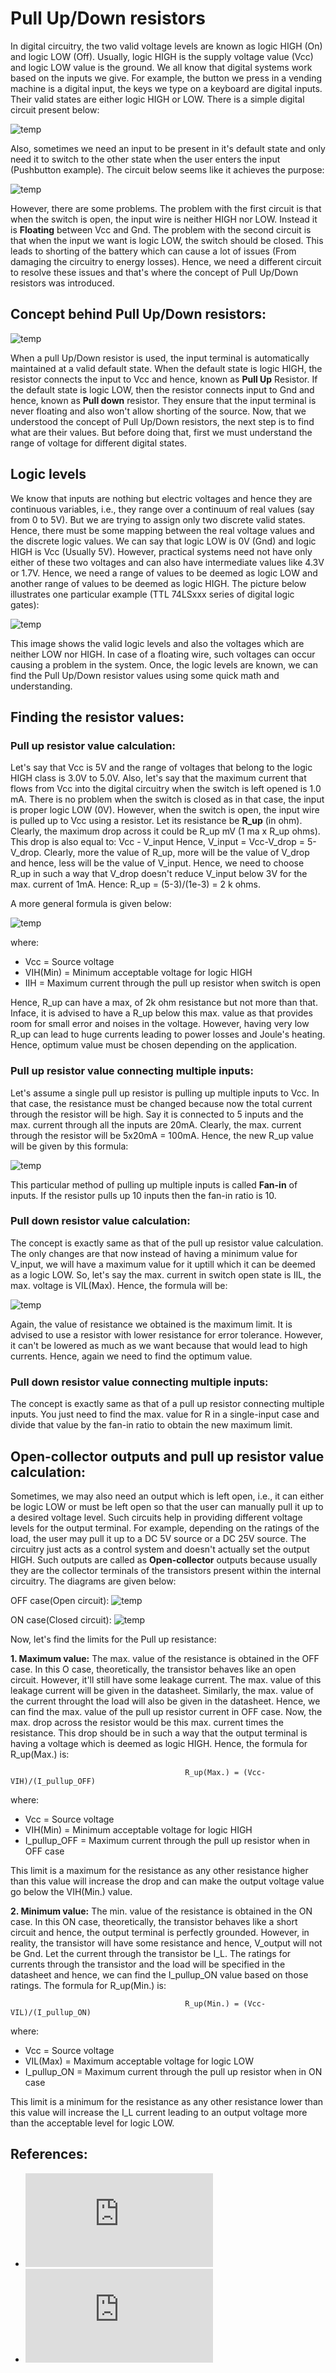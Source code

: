 # Pull Up/Down resistors
In digital circuitry, the two valid voltage levels are known as logic HIGH (On) and logic LOW (Off). Usually, logic HIGH is the supply voltage value (Vcc) and logic LOW value is the ground. We all know that digital systems work based on the inputs we give. For example, the button we press in a vending machine is a digital input, the keys we type on a keyboard are digital inputs. Their valid states are either logic HIGH or LOW. There is a simple digital circuit present below:

![temp](https://github.com/CFI-Electronics-Club/Dev-Board-Documentation/blob/main/Getting%20Started/Images/logic2.jpg)

Also, sometimes we need an input to be present in it's default state and only need it to switch to the other state when the user enters the input (Pushbutton example). The circuit below seems like it achieves the purpose:

![temp](https://github.com/CFI-Electronics-Club/Dev-Board-Documentation/blob/main/Getting%20Started/Images/logic1.jpg)

However, there are some problems. The problem with the first circuit is that when the switch is open, the input wire is neither HIGH nor LOW. Instead it is **Floating** between Vcc and Gnd. The problem with the second circuit is that when the input we want is logic LOW, the switch should be closed. This leads to shorting of the battery which can cause a lot of issues (From damaging the circuitry to energy losses). Hence, we need a different circuit to resolve these issues and that's where the concept of Pull Up/Down resistors was introduced.

## Concept behind Pull Up/Down resistors:

![temp](https://github.com/CFI-Electronics-Club/Dev-Board-Documentation/blob/main/Getting%20Started/Images/pullupdown.jpg)

When a pull Up/Down resistor is used, the input terminal is automatically maintained at a valid default state. When the default state is logic HIGH, the resistor connects the input to Vcc and hence, known as **Pull Up** Resistor. If the default state is logic LOW, then the resistor connects input to Gnd and hence, known as **Pull down** resistor. They ensure that the input terminal is never floating and also won't allow shorting of the source. Now, that we understood the concept of Pull Up/Down resistors, the next step is to find what are their values. But before doing that, first we must understand the range of voltage for different digital states. 

## Logic levels
We know that inputs are nothing but electric voltages and hence they are continuous variables, i.e., they range over a continuum of real values (say from 0 to 5V). But we are trying to assign only two discrete valid states. Hence, there must be some mapping between the real voltage values and the discrete logic values. We can say that logic LOW is 0V (Gnd) and logic HIGH is Vcc (Usually 5V). However, practical systems need not have only either of these two voltages and can also have intermediate values like 4.3V or 1.7V. Hence, we need a range of values to be deemed as logic LOW and another range of values to be deemed as logic HIGH. The picture below illustrates one particular example (TTL 74LSxxx series of digital logic gates):

![temp](https://github.com/CFI-Electronics-Club/Dev-Board-Documentation/blob/main/Getting%20Started/Images/logiclevels.jpg)

This image shows the valid logic levels and also the voltages which are neither LOW nor HIGH. In case of a floating wire, such voltages can occur causing a problem in the system. Once, the logic levels are known, we can find the Pull Up/Down resistor values using some quick math and understanding.

## Finding the resistor values:

### Pull up resistor value calculation:
Let's say that Vcc is 5V and the range of voltages that belong to the logic HIGH class is 3.0V to 5.0V. Also, let's say that the maximum current that flows from Vcc into the digital circuitry when the switch is left opened is 1.0 mA. There is no problem when the switch is closed as in that case, the input is proper logic LOW (0V). However, when the switch is open, the input wire is pulled up to Vcc using a resistor. Let its resistance be **R_up** (in ohm). Clearly, the maximum drop across it could be R_up mV
(1 ma x R_up ohms). This drop is also equal to:
                                             Vcc - V_input
Hence, V_input = Vcc-V_drop = 5-V_drop. Clearly, more the value of R_up, more will be the value of V_drop and hence, less will be the value of V_input. Hence, we need to choose R_up in such a way that V_drop doesn't reduce V_input below 3V for the max. current of 1mA. Hence:
                                             R_up = (5-3)/(1e-3) = 2 k ohms.
                                
A more general formula is given below:

![temp](https://github.com/CFI-Electronics-Club/Dev-Board-Documentation/blob/main/Getting%20Started/Images/pullupval.jpg)

where:
* Vcc = Source voltage
* VIH(Min) = Minimum acceptable voltage for logic HIGH
* IIH = Maximum current through the pull up resistor when switch is open

Hence, R_up can have a max, of 2k ohm resistance but not more than that. Inface, it is advised to have a R_up below this max. value as that provides room for small error and noises in the voltage. However, having very low R_up can lead to huge currents leading to power losses and Joule's heating. Hence, optimum value must be chosen depending on the application. 

### Pull up resistor value connecting multiple inputs:
Let's assume a single pull up resistor is pulling up multiple inputs to Vcc. In that case, the resistance must be changed because now the total current through the resistor will be high. Say it is connected to 5 inputs and the max. current through all the inputs are 20mA. Clearly, the max. current through the resistor will be 5x20mA = 100mA. Hence, the new R_up value will be given by this formula:

![temp](https://github.com/CFI-Electronics-Club/Dev-Board-Documentation/blob/main/Getting%20Started/Images/pullupvalfan.jpg)

This particular method of pulling up multiple inputs is called **Fan-in** of inputs. If the resistor pulls up 10 inputs then the fan-in ratio is 10.

### Pull down resistor value calculation:
The concept is exactly same as that of the pull up resistor value calculation. The only changes are that now instead of having a minimum value for V_input, we will have a maximum value for it uptill which it can be deemed as a logic LOW. So, let's say the max. current in switch open state is IIL, the max. voltage is VIL(Max). Hence, the formula will be:

![temp](https://github.com/CFI-Electronics-Club/Dev-Board-Documentation/blob/main/Getting%20Started/Images/pulldownval.jpg)

Again, the value of resistance we obtained is the maximum limit. It is advised to use a resistor with lower resistance for error tolerance. However, it can't be lowered as much as we want because that would lead to high currents. Hence, again we need to find the optimum value. 

### Pull down resistor value connecting multiple inputs:
The concept is exactly same as that of a pull up resistor connecting multiple inputs. You just need to find the max. value for R in a single-input case and divide that value by the fan-in ratio to obtain the new maximum limit.

## Open-collector outputs and pull up resistor value calculation:
Sometimes, we may also need an output which is left open, i.e., it can either be logic LOW or must be left open so that the user can manually pull it up to a desired voltage level. Such circuits help in providing different voltage levels for the output terminal. For example, depending on the ratings of the load, the user may pull it up to a DC 5V source or a DC 25V source. The circuitry just acts as a control system and doesn't actually set the output HIGH. Such outputs are called as **Open-collector** outputs because usually they are the collector terminals of the transistors present within the internal circuitry. The diagrams are given below:

OFF case(Open circuit):
![temp](https://github.com/CFI-Electronics-Club/Dev-Board-Documentation/blob/main/Getting%20Started/Images/opencoloff.jpg)

ON case(Closed circuit):
![temp](https://github.com/CFI-Electronics-Club/Dev-Board-Documentation/blob/main/Getting%20Started/Images/opencolon.jpg)

Now, let's find the limits for the Pull up resistance:

**1. Maximum value:**
The max. value of the resistance is obtained in the OFF case. In this O case, theoretically, the transistor behaves like an open circuit. However, it'll still have some leakage current. The max. value of this leakage current will be given in the datasheet. Similarly, the max. value of the current throught the load will also be given in the datasheet. Hence, we can find the max. value of the pull up resistor current in OFF case. Now, the max. drop across the resistor would be this max. current times the resistance. This drop should be in such a way that the output terminal is having a voltage which is deemed as logic HIGH. Hence, the formula for R_up(Max.) is:

                                           R_up(Max.) = (Vcc-VIH)/(I_pullup_OFF)
where:
* Vcc = Source voltage                     
* VIH(Min) = Minimum acceptable voltage for logic HIGH
* I_pullup_OFF = Maximum current through the pull up resistor when in OFF case
                                              
This limit is a maximum for the resistance as any other resistance higher than this value will increase the drop and can make the output voltage value go below the VIH(Min.) value.

**2. Minimum value:**
The min. value of the resistance is obtained in the ON case. In this ON case, theoretically, the transistor behaves like a short circuit and hence, the output terminal is perfectly grounded. However, in reality, the transistor will have some resistance and hence, V_output will not be Gnd. Let the current through the transistor be I_L. The ratings for currents through the transistor and the load will be specified in the datasheet and hence, we can find the I_pullup_ON value based on those ratings. The formula for R_up(Min.) is:                            

                                           R_up(Min.) = (Vcc-VIL)/(I_pullup_ON)
where:
* Vcc = Source voltage                     
* VIL(Max) = Maximum acceptable voltage for logic LOW
* I_pullup_ON = Maximum current through the pull up resistor when in ON case        

This limit is a minimum for the resistance as any other resistance lower than this value will increase the I_L current leading to an output voltage more than the acceptable level for logic LOW.

## References:

* ![Pull Up/Down resistors explained](https://www.electronics-tutorials.ws/logic/pull-up-resistor.html)
* ![Choosing an appropriate Pull Up/Down resistor](https://www.ti.com/lit/an/slva485/slva485.pdf?ts=1617170839444&ref_url=https%253A%252F%252Fwww.google.com%252F)
                                 
                                         

